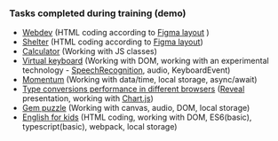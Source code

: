 ### Tasks completed during training (demo)

- [Webdev](https://iragemini.github.io/JS-FE-2020/webdev/) (HTML coding according to [Figma layout](https://www.figma.com/file/2Zev0HVCKABbZoAsuWTdcD/webdev_newVersion-18.09?node-id=1%3A5) )  
- [Shelter](https://iragemini.github.io/JS-FE-2020/shelter/pages/main/) (HTML coding according to [Figma layout](https://www.figma.com/file/ucV8lJQcK492A1jhswJcrn/shelter-(Copy)))  
- [Calculator](https://iragemini.github.io/JS-FE-2020/calculator/) (Working with JS classes)  
- [Virtual keyboard](https://iragemini.github.io/JS-FE-2020/virtual-keyboard/) (Working with DOM, working with an experimental technology - [SpeechRecognition](https://developer.mozilla.org/en-US/docs/Web/API/SpeechRecognition), audio, KeyboardEvent)  
- [Momentum](https://iragemini.github.io/JS-FE-2020/momentum/) (Working with data/time, local storage, async/await)
- [Type conversions performance in different browsers](https://iragemini.github.io/JS-FE-2020/presentation/) ([Reveal](https://revealjs.com/) presentation, working with [Chart.js](https://www.chartjs.org/docs/latest/))  
- [Gem puzzle](https://iragemini.github.io/JS-FE-2020/gem-puzzle/) (Working with canvas, audio, DOM, local storage)
- [English for kids](https://iragemini.github.io/JS-FE-2020/english-for-kids/) (HTML coding, working with DOM, ES6(basic), typescript(basic), webpack, local storage)
